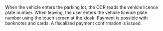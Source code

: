 When the vehicle enters the parking lot, the OCR reads the vehicle licence plate number.
When leaving, the user enters the vehicle licence plate number using the touch screen at the kiosk.
Payment is possible with banknotes and cards. A fiscalized payment confirmation is issued.



